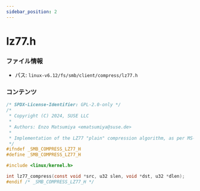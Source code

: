 ```yaml
---
sidebar_position: 2
---
```

# lz77.h

### ファイル情報

- パス: `linux-v6.12/fs/smb/client/compress/lz77.h`

### コンテンツ

```h
/* SPDX-License-Identifier: GPL-2.0-only */
/*
 * Copyright (C) 2024, SUSE LLC
 *
 * Authors: Enzo Matsumiya <ematsumiya@suse.de>
 *
 * Implementation of the LZ77 "plain" compression algorithm, as per MS-XCA spec.
 */
#ifndef _SMB_COMPRESS_LZ77_H
#define _SMB_COMPRESS_LZ77_H

#include <linux/kernel.h>

int lz77_compress(const void *src, u32 slen, void *dst, u32 *dlen);
#endif /* _SMB_COMPRESS_LZ77_H */

```
